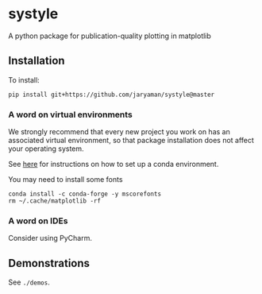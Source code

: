 # systyle

A python package for publication-quality plotting in matplotlib

## Installation
To install:
```commandline
pip install git+https://github.com/jaryaman/systyle@master
```

### A word on virtual environments
We strongly recommend that every new project you work on has an associated virtual environment, so that package installation does not affect your operating system.

See [here](https://docs.conda.io/projects/conda/en/latest/user-guide/tasks/manage-environments.html) for instructions on how to set up a conda environment.

You may need to install some fonts
```commandline
conda install -c conda-forge -y mscorefonts
rm ~/.cache/matplotlib -rf
```

### A word on IDEs
Consider using PyCharm.

## Demonstrations
See `./demos`.
